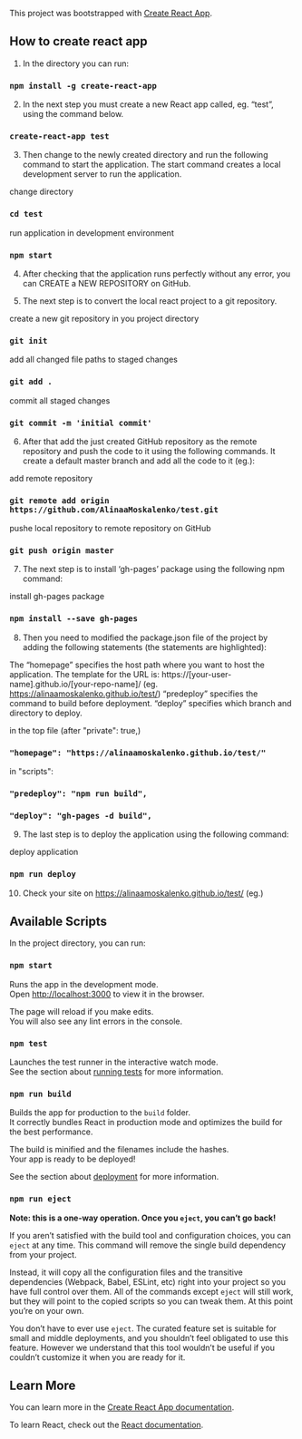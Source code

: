 This project was bootstrapped with [Create React App](https://github.com/facebook/create-react-app).

## How to create react app

1. In the directory you can run:

### `npm install -g create-react-app`

2. In the next step you must create a new React app called, eg. “test”, using the command below.

### `create-react-app test`

3. Then change to the newly created directory and run the following command to start the application. The start command creates a local development server to run the application.

change directory
### `cd test`

run application in development environment
### `npm start`

4. After checking that the application runs perfectly without any error, you can CREATE a NEW REPOSITORY on GitHub.

5. The next step is to convert the local react project to a git repository.

create a new git repository in you project directory
### `git init`

add all changed file paths to staged changes
### `git add .`

commit all staged changes
### `git commit -m 'initial commit'`

6. After that add the just created GitHub repository as the remote repository and push the code to it using the following commands. It create a default master branch and add all the code to it (eg.):

add remote repository
### `git remote add origin https://github.com/AlinaaMoskalenko/test.git`

pushe local repository to remote repository on GitHub
### `git push origin master`

7. The next step is to install ‘gh-pages’ package using the following npm command:

install gh-pages package
### `npm install --save gh-pages`

8. Then you need to modified the package.json file of the project by adding the following statements (the statements are highlighted):

The “homepage” specifies the host path where you want to host the application. 
The template for the URL is: 
https://[your-user-name].github.io/[your-repo-name]/
(eg. https://alinaamoskalenko.github.io/test/)
“predeploy” specifies the command to build before deployment.
“deploy” specifies which branch and directory to deploy.

in the top file (after "private": true,)
### `"homepage": "https://alinaamoskalenko.github.io/test/"`

in "scripts":
### `"predeploy": "npm run build",`
### `"deploy": "gh-pages -d build",`

9. The last step is to deploy the application using the following command:

deploy application
### `npm run deploy`

10. Check your site on https://alinaamoskalenko.github.io/test/ (eg.)

## Available Scripts

In the project directory, you can run:

### `npm start`

Runs the app in the development mode.<br>
Open [http://localhost:3000](http://localhost:3000) to view it in the browser.

The page will reload if you make edits.<br>
You will also see any lint errors in the console.

### `npm test`

Launches the test runner in the interactive watch mode.<br>
See the section about [running tests](https://facebook.github.io/create-react-app/docs/running-tests) for more information.

### `npm run build`

Builds the app for production to the `build` folder.<br>
It correctly bundles React in production mode and optimizes the build for the best performance.

The build is minified and the filenames include the hashes.<br>
Your app is ready to be deployed!

See the section about [deployment](https://facebook.github.io/create-react-app/docs/deployment) for more information.

### `npm run eject`

**Note: this is a one-way operation. Once you `eject`, you can’t go back!**

If you aren’t satisfied with the build tool and configuration choices, you can `eject` at any time. This command will remove the single build dependency from your project.

Instead, it will copy all the configuration files and the transitive dependencies (Webpack, Babel, ESLint, etc) right into your project so you have full control over them. All of the commands except `eject` will still work, but they will point to the copied scripts so you can tweak them. At this point you’re on your own.

You don’t have to ever use `eject`. The curated feature set is suitable for small and middle deployments, and you shouldn’t feel obligated to use this feature. However we understand that this tool wouldn’t be useful if you couldn’t customize it when you are ready for it.

## Learn More

You can learn more in the [Create React App documentation](https://facebook.github.io/create-react-app/docs/getting-started).

To learn React, check out the [React documentation](https://reactjs.org/).
